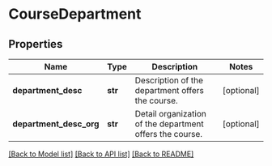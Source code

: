 # CourseDepartment

## Properties
Name | Type | Description | Notes
------------ | ------------- | ------------- | -------------
**department_desc** | **str** | Description of the department offers the course. | [optional] 
**department_desc_org** | **str** | Detail organization of the department offers the course. | [optional] 

[[Back to Model list]](../README.md#documentation-for-models) [[Back to API list]](../README.md#documentation-for-api-endpoints) [[Back to README]](../README.md)


